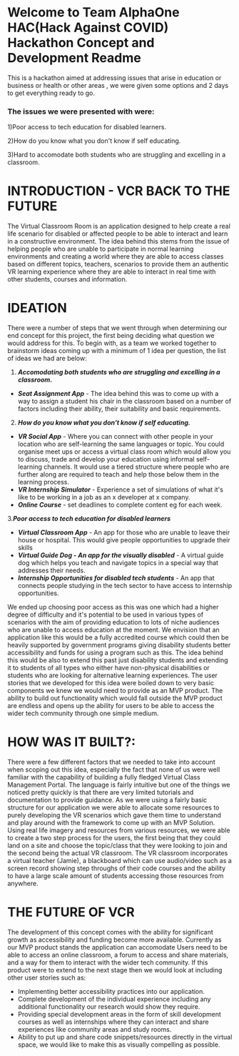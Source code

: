 # Welcome to Team AlphaOne HAC(Hack Against COVID) Hackathon Concept and Development Readme

This is a hackathon aimed at addressing issues that arise in education or business or health or other areas , we were given some options and 2 days to get everything ready to go.

### The issues we were presented with were:

1)Poor access to tech education for disabled learners.

2)How do you know what you don't know if self educating.

3)Hard to accomodate both students who are struggling and excelling in a classroom.

# INTRODUCTION - VCR BACK TO THE FUTURE

The Virtual Classroom Room is an application designed to help create a real life scenario for disabled or affected people to be able to interact and learn in a constructive environment. The idea behind this stems from the issue of helping people who are unable to participate in normal learning environments and creating a world where they are able to access classes based on different topics, teachers, scenarios to provide them an authentic VR learning experience where they are able to interact in real time with other students, courses and information.


# IDEATION

There were a number of steps that we went through when determining our end concept for this project, the first being deciding what question we would address for this. To begin with, as a team we worked together to brainstorm ideas coming up with a minimum of 1 idea per question, the list of ideas we had are below:

1. ***Accomodating both students who are struggling and excelling in a classroom.***
  * ***Seat Assignment App*** - The idea behind this was to come up with a way to assign a student his chair in the classroom based on a number of factors including their ability, their suitability and basic requirements.

2. ***How do you know what you don't know if self educating.***
  * ***VR Social App*** - Where you can connect with other people in your location who are self-learning the same languages or topic. You could organise meet ups or access a virtual class room which would allow you to discuss, trade and develop your education using informal self-learning channels. It would use a tiered structure where people who are further along are required to teach and help those below them in the learning process.
  * ***VR Internship Simulator*** - Experience a set of simulations of what it's like to be working in a job as an x developer at x company.
  * ***Online Course*** - set deadlines to complete content eg for each week.

3.***Poor access to tech education for disabled learners***
  * ***Virtual Classroom App*** - An app for those who are unable to leave their house or hospital. This would give people opportunities to upgrade their skills
  * ***Virtual Guide Dog - An app for the visually disabled*** - A virtual guide dog which helps you teach and navigate topics in a special way that addresses their needs.
  * ***Internship Opportunities for disabled tech students*** - An app that connects people studying in the tech sector to have access to internship opportunities.


We ended up choosing poor access as this was one which had a higher degree of difficulty and it's potential to be used in various types of scenarios with the aim of providing education to lots of niche audiences who are unable to access education at the moment. We envision that an application like this would be a fully accredited course which could then be heavily supported by government programs giving disability students better accessibility and funds for using a program such as this. The idea behind this would be also to extend this past just disability students and extending it to students of all types who either have non-physical disabilities or students who are looking for alternative learning experiences. The user stories that we developed for this idea were boiled down to very basic components we knew we would need to provide as an MVP product. The ability to build out functionality which would fall outside the MVP product are endless and opens up the ability for users to be able to access the wider tech community through one simple medium.


# HOW WAS IT BUILT?:




There were a few different factors that we needed to take into account when scoping out this idea, especially the fact that none of us were well familiar with the capability of building a fully fledged Virtual Class Management Portal. The language is fairly intuitive but one of the things we noticed pretty quickly is that there are very limited tutorials and documentation to provide guidance. As we were using a fairly basic structure for our application we were able to allocate some resources to purely developing the VR scenarios which gave them time to understand and play around with the framework to come up with an MVP Solution. Using real life imagery and resources from various resources, we were able to create a two step process for the users, the first being that they could land on a site and choose the topic/class that they were looking to join and the second being the actual VR classroom. The VR classroom incorporates a virtual teacher (Jamie), a blackboard which can use audio/video such as a screen record showing step throughs of their code courses and the ability to have a large scale amount of students accessing those resources from anywhere.

# THE FUTURE OF VCR

The development of this concept comes with the ability for significant growth as accessibility and funding become more available. Currently as our MVP product stands the application can accomodate Users need to be able to access an online classroom, a forum to access and share materials, and a way for them to interact with the wider tech community. If this product were to extend to the next stage then we would look at including other user stories such as:

- Implementing better accessibility practices into our application.
- Complete development of the individual experience including any additional functionality our research would show they require.
- Providing special development areas  in the form of skill development courses as well as internships where they can interact and share experiences like community areas and study rooms.
- Ability to put up and share code snippets/resources directly in the virtual space, we would like to make this as visually compelling as possible.
